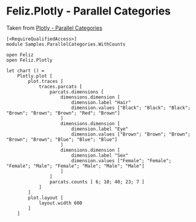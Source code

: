 # Feliz.Plotly - Parallel Categories

Taken from [Plotly - Parallel Categories](https://plot.ly/javascript/parallel-categories-diagram/)

```fsharp:plotly-chart-parallelcategories-withcounts
[<RequireQualifiedAccess>]
module Samples.ParallelCategories.WithCounts

open Feliz
open Feliz.Plotly

let chart () =
    Plotly.plot [
        plot.traces [
            traces.parcats [
                parcats.dimensions [
                    dimensions.dimension [
                        dimension.label "Hair"
                        dimension.values ["Black"; "Black"; "Black"; "Brown"; "Brown"; "Brown"; "Red"; "Brown"]
                    ]
                    dimensions.dimension [
                        dimension.label "Eye"
                        dimension.values ["Brown"; "Brown"; "Brown"; "Brown"; "Brown"; "Blue"; "Blue"; "Blue"]
                    ]
                    dimensions.dimension [
                        dimension.label "Sex"
                        dimension.values ["Female"; "Female"; "Female"; "Male"; "Female"; "Male"; "Male"; "Male"]
                    ]
                ]
                parcats.counts [ 6; 10; 40; 23; 7 ]
            ]
        ]
        plot.layout [
            layout.width 600
        ]
    ]
```